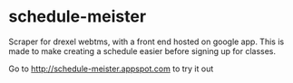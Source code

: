 # schedule-meister
Scraper for drexel webtms, with a front end hosted on google app.  This is made to make creating a schedule easier before signing up for classes.

Go to http://schedule-meister.appspot.com to try it out
